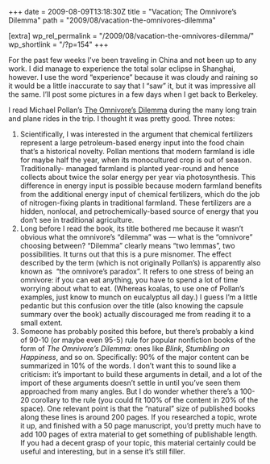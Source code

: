 +++
date = 2009-08-09T13:18:30Z
title = "Vacation; The Omnivore’s Dilemma"
path = "2009/08/vacation-the-omnivores-dilemma"

[extra]
wp_rel_permalink = "/2009/08/vacation-the-omnivores-dilemma/"
wp_shortlink = "/?p=154"
+++

For the past few weeks I’ve been traveling in China and not been up to any
work. I did manage to experience the total solar eclipse in Shanghai, however.
I use the word “experience” because it was cloudy and raining so it would be a
little inaccurate to say that I “saw” it, but it was impressive all the same.
I’ll post some pictures in a few days when I get back to Berkeley.

I read Michael Pollan’s
[The Omnivore’s Dilemma](http://michaelpollan.com/omnivore.php) during the
many long train and plane rides in the trip. I thought it was pretty good.
Three notes:

1. Scientifically, I was interested in the argument that chemical fertilizers
   represent a large petroleum-based energy input into the food chain that’s a
   historical novelty. Pollan mentions that modern farmland is idle for maybe
   half the year, when its monocultured crop is out of season. Traditionally-
   managed farmland is planted year-round and hence collects about twice the
   solar energy per year via photosynthesis. This difference in energy input
   is possible because modern farmland benefits from the additional energy
   input of chemical fertilizers, which do the job of nitrogen-fixing plants
   in traditional farmland. These fertilizers are a hidden, nonlocal, and
   petrochemically-based source of energy that you don’t see in traditional
   agriculture.
2. Long before I read the book, its title bothered me because it wasn’t
   obvious what the omnivore’s “dilemma” was — what is the “omnivore” choosing
   between? “Dilemma” clearly means “two lemmas”, two possibilities. It turns
   out that this is a pure misnomer. The effect described by the term (which
   is not originally Pollan’s) is apparently also known as  “the omnivore’s
   paradox”. It refers to one stress of being an omnivore: if you can eat
   anything, you have to spend a lot of time worrying about what to eat.
   (Whereas koalas, to use one of Pollan’s examples, just know to munch on
   eucalyptus all day.) I guess I’m a little pedantic but this confusion over
   the title (also knowing the capsule summary over the book) actually
   discouraged me from reading it to a small extent.
3. Someone has probably posited this before, but there’s probably a kind of
   90-10 (or maybe even 95-5) rule for popular nonfiction books of the form of
   _The Omnivore’s Dilemma_: ones like _Blink_, _Stumbling on Happiness_, and
   so on. Specifically: 90% of the major content can be summarized in 10% of
   the words. I don’t want this to sound like a criticism: it’s important to
   build these arguments in detail, and a lot of the import of these arguments
   doesn’t settle in until you’ve seen them approached from many angles. But I
   do wonder whether there’s a 100-20 corollary to the rule (you could fit
   100% of the content in 20% of the space). One relevant point is that the
   “natural” size of published books along these lines is around 200 pages. If
   you researched a topic, wrote it up, and finished with a 50 page
   manuscript, you’d pretty much have to add 100 pages of extra material to
   get something of publishable length. If you had a decent grasp of your
   topic, this material certainly could be useful and interesting, but in a
   sense it’s still filler.
